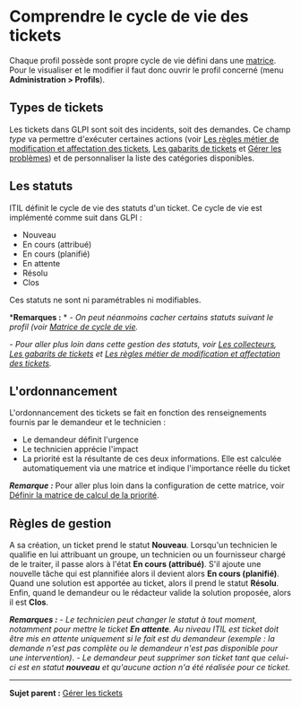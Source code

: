 Comprendre le cycle de vie des tickets
======================================

Chaque profil possède sont propre cycle de vie défini dans une [matrice](index.php?fr/04_Module_Assistance/03_Tickets/02_Matrice_de_cycle_de_vie.md). Pour le visualiser et le modifier il faut donc ouvrir le profil concerné (menu **Administration > Profils**).

Types de tickets
----------------
Les tickets dans GLPI sont soit des incidents, soit des demandes. Ce champ *type* va permettre d'exécuter certaines actions (voir [Les règles métier de modification et affectation des tickets](helpdesk_advanced_businessrules.html "Les règles métier de modification et affectation des tickets"),
[Les gabarits de tickets](helpdesk_advanced_templates.html "Les gabarits de tickets") et
[Gérer les problèmes](helpdesk_advanced_problems.html "La gestion des problèmes"))
et de personnaliser la liste des catégories disponibles.


Les statuts
-----------
ITIL définit le cycle de vie des statuts d'un ticket. Ce cycle de vie est implémenté comme suit dans GLPI :
-   Nouveau
-   En cours (attribué)
-   En cours (planifié)
-   En attente
-   Résolu
-   Clos

Ces statuts ne sont ni paramétrables ni modifiables.

***Remarques :** *
*- On peut néanmoins cacher certains statuts suivant le profil (voir [Matrice de cycle de vie](index.php?fr/04_Module_Assistance/04_Tickets/02_Matrice_de_cycle_de_vie.md).*

*- Pour aller plus loin dans cette gestion des statuts, voir [Les collecteurs](helpdesk_advanced_collectors.html "Les collecteurs"),
[Les gabarits de tickets](helpdesk_advanced_templates.html "Les gabarits de tickets") et
[Les règles métier de modification et affectation des
tickets](helpdesk_advanced_businessrules.html "Les règles métier de modification et affectation des tickets").*

L'ordonnancement
----------------
L'ordonnancement des tickets se fait en fonction des renseignements fournis par le demandeur et le technicien :

-   Le demandeur définit l'urgence
-   Le technicien apprécie l'impact
-   La priorité est la résultante de ces deux informations. Elle est calculée automatiquement via une matrice et indique l'importance     réelle du ticket

***Remarque :*** Pour aller plus loin dans la configuration de cette matrice, voir [Définir la matrice de calcul de la priorité](index.php?fr/04_Module_Assistance/03_Définir_la_matrice_de_calcul_de_la_priorité.md "Configurer la matrice d'attribution des priorités en fonction de l'urgence et de l'impact : limiter les niveaux d'urgence et d'impact disponibles.").

Règles de gestion
-----------------
A sa création, un ticket prend le statut **Nouveau**. 
Lorsqu'un technicien le qualifie en lui attribuant un groupe, un technicien ou un fournisseur chargé de le traiter, il passe alors à l'état **En cours (attribué)**. 
S'il ajoute une nouvelle tâche qui est plannifiée alors il devient alors **En cours (planifié)**. 
Quand une solution est apportée au ticket, alors il prend le statut **Résolu**. 
Enfin, quand le demandeur ou le rédacteur valide la solution proposée, alors il est **Clos**.

***Remarques :***
*- Le technicien peut changer le statut à tout moment, notamment pour mettre le ticket **En attente**. Au niveau ITIL est ticket doit être mis en attente uniquement si le fait est du demandeur (exemple : la demande n'est pas complète ou le demandeur n'est pas disponible pour une intervention)*.
*- Le demandeur peut supprimer son ticket tant que celui-ci est en statut **nouveau** et qu'aucune action n'a été réalisée pour ce ticket.*


--------
**Sujet parent :** [Gérer les
tickets](../glpi/helpdesk_ticket.html "Les tickets dans GLPI, caractéristiques et utilisation")
